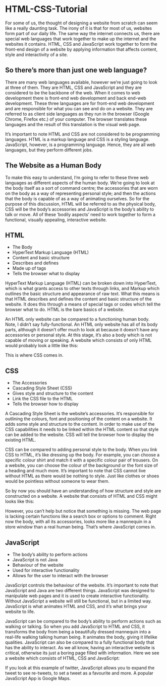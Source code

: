 # HTML-CSS-Tutorial

For some of us, the thought of designing a website from scratch can seem like a really daunting task. The irony of it is that for most of us, websites form part of our daily life. The same way the internet connects us, there are special web languages that work together to make up the internet and the websites it contains. HTML, CSS and JavaScript work together to form the front-end design of a website by applying information that affects content, style and interactivity of a site.

## So there’s more than just one web language?

There are many web languages available, however we’re just going to look at three of them. They are HTML, CSS and JavaScript and they are considered to be the backbone of the web. When it comes to web development there is front-end web development and back end-web development. These three languages are for front-end web development and are responsible for what you can see and do on a website. They are referred to as client side languages as they run in the browser (Google Chrome, Firefox etc.) of your computer. The browser translates these languages and the result of this translation is the visual web page.


It’s important to note HTML and CSS are not considered to be programming languages. HTML is a markup language and CSS is a styling language. JavaScript, however, is a programming language. Hence, they are all web languages, but they perform different jobs.

## The Website as a Human Body

To make this easy to understand, I’m going to refer to these three web languages as different aspects of the human body. We’re going to look at the body itself as a sort of command centre; the accessories that are worn on the body as a way of representing personal style; and then the actions that the body is capable of as a way of animating ourselves. So for the purpose of this discussion, HTML will be referred to as the physical body, CSS will be the body’s accessories and JavaScript is the body’s ability to talk or move. All of these ‘bodily aspects’ need to work together to form a functional, visually appealing, interactive website.

## HTML

* The Body
* HyperText Markup Language (HTML)
* Content and basic structure
* Describes and defines
* Made up of tags
* Tells the browser what to display


HyperText Markup Language (HTML) can be broken down into HyperText, which is what grants access to other texts through links, and Markup which outlines the basic structure and appearance of raw text. What this means is that HTML describes and defines the content and basic structure of the website. It does this through a means of special tags or codes which tell the browser what to do. HTML is the bare basics of a website.


An HTML only website can be compared to a functioning human body. Note, I didn’t say fully-functional. An HTML only website has all of its body parts, although it doesn’t offer much to look at because it doesn’t have any accessories or personal style. At this stage, it’s also a body which is not capable of moving or speaking. A website which consists of only HTML would probably look a little like this:


This is where CSS comes in.

## CSS


* The Accessories
* Cascading Style Sheet (CSS)
* Gives style and structure to the content
* Link the CSS file to the HTML
* Tells the browser how to display


A Cascading Style Sheet is the website’s accessories. It’s responsible for outlining the colours, font and positioning of the content on a website. It adds some style and structure to the content. In order to make use of the CSS capabilities it needs to be linked within the HTML content so that style can be added to the website. CSS will tell the browser how to display the existing HTML.


CSS can be compared to adding personal style to the body. When you link CSS to HTML, it’s like dressing up the body. For example, you can choose a specific colour shirt and match it with a specific colour pair of trousers. On a website, you can choose the colour of the background or the font size of a heading and much more. It’s important to note that CSS cannot live without HTML as there would be nothing to style. Just like clothes or shoes would be pointless without someone to wear them.


So by now you should have an understanding of how structure and style are constructed on a website. A website that consists of HTML and CSS might looks like this:


However, you can’t help but notice that something is missing. The web page is lacking certain functions like a search box or options to comment. Right now the body, with all its accessories, looks more like a mannequin in a store window than a real human being. That’s where JavaScript comes in.

## JavaScript


* The body’s ability to perform actions
* JavaScript is not Java
* Behaviour of the website
* Used for interactive functionality
* Allows for the user to interact with the browser

JavaScript controls the behaviour of the website. It’s important to note that JavaScript and Java are two different things. JavaScript was designed to manipulate web pages and it is used to create interactive functionality. Without JavaScript a website will still be functional, but in a limited way. JavaScript is what animates HTML and CSS, and it’s what brings your website to life.


JavaScript can be compared to the body’s ability to perform actions such as walking or talking. So when you add JavaScript to HTML and CSS, it transforms the body from being a beautifully dressed mannequin into a real-life walking talking human being. It animates the body, giving it lifelike qualities. JavaScript can also be compared to a fully functional body that has the ability to interact. As we all know, having an interactive website is critical, otherwise its just a boring page filled with information. Here we see a website which consists of HTML, CSS and JavaScript:


If you look at this example of twitter, JavaScript allows you to expand the tweet to see re-tweets, to set a tweet as a favourite and more. A popular JavaScript App is Google Maps.

